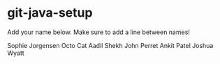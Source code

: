 # git-java-setup

Add your name below. Make sure to add a line between names!

Sophie Jorgensen
Octo Cat
Aadil Shekh
John Perret
Ankit Patel
Joshua Wyatt